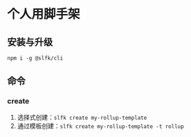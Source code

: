 # 个人用脚手架

## 安装与升级
`npm i -g @slfk/cli`
## 命令

### create <name>
1. 选择式创建：`slfk create my-rollup-template `
2. 通过模板创建：`slfk create my-rollup-template -t rollup`